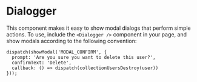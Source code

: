 # Dialogger

This component makes it easy to show modal dialogs that perform simple actions. To use, include the `<Dialogger />` component in your page, and show modals according to the following convention:

```
dispatch(showModal('MODAL_CONFIRM', {
  prompt: 'Are you sure you want to delete this user?',
  confirmText: 'Delete',
  callback: () => dispatch(collectionUsersDestroy(user))
}));
```
